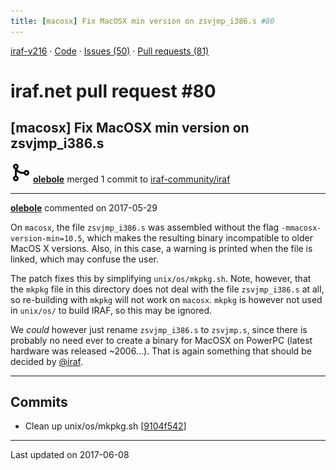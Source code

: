 ```yaml
---
title: [macosx] Fix MacOSX min version on zsvjmp_i386.s #80
---
```


[iraf-v216](/iraf-v216) · [Code](https://github.com/iraf-community/iraf/tree/iraf-v216) · [Issues (50)](/iraf-v216/issues) · [Pull requests (81)](/iraf-v216/issues/pulls)

# iraf.net pull request #80
## [macosx] Fix MacOSX min version on zsvjmp_i386.s
![merge](git-merge.svg) **[olebole](https://github.com/olebole)** merged 1 commit to [iraf-community/iraf](https://github.com/iraf-community/iraf/)

- - - -

**[olebole](https://github.com/olebole)** commented on 2017-05-29

On `macosx`, the file `zsvjmp_i386.s` was assembled without the flag `-mmacosx-version-min=10.5`, which makes the resulting binary incompatible to older MacOS X versions. Also, in this case, a warning is printed when the file is linked, which may confuse the user.  
  
The patch fixes this by simplifying `unix/os/mkpkg.sh`. Note, however, that the `mkpkg` file in this directory does not deal with the file `zsvjmp_i386.s` at all, so re-building with `mkpkg` will not work on `macosx`. `mkpkg` is however not used in `unix/os/` to build IRAF, so this may be ignored.  
  
We _could_ however just rename  `zsvjmp_i386.s` to  `zsvjmp.s`, since there is probably no need ever to create a binary for MacOSX on PowerPC (latest hardware was released ~2006...). That is again something that should be decided by [@iraf](https://github.com/iraf).
- - - -

## Commits

* Clean up unix/os/mkpkg.sh [[9104f542](https://github.com/iraf-community/iraf/commit/9104f5421a0062194d017728d88a58370d286470)]

- - - -

Last updated on 2017-06-08
